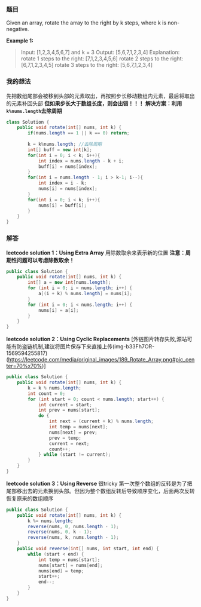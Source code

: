 ﻿### 题目
Given an array, rotate the array to the right by k steps, where k is non-negative.

**Example 1:**
>Input: [1,2,3,4,5,6,7] and k = 3
Output: [5,6,7,1,2,3,4]
Explanation:
rotate 1 steps to the right: [7,1,2,3,4,5,6]
rotate 2 steps to the right: [6,7,1,2,3,4,5]
rotate 3 steps to the right: [5,6,7,1,2,3,4]

### 我的想法
先把数组尾部会被移到头部的元素取出，再按照步长移动数组内元素，最后将取出的元素补回头部
**但如果步长大于数组长度，则会出错！！！**
**解决方案：利用`k%nums.length`去除周期**
```java
class Solution {
    public void rotate(int[] nums, int k) {
        if(nums.length == 1 || k == 0) return;
        
		k = k%nums.length; //去除周期
        int[] buff = new int[k];
        for(int i = 0; i < k; i++){
            int index = nums.length - k + i;
            buff[i] = nums[index];
        }
        for(int i = nums.length - 1; i > k-1; i--){
            int index = i - k;
            nums[i] = nums[index];
        }
        for(int i = 0; i < k; i++){
            nums[i] = buff[i];
        }
    }
}
```
### 解答
**leetcode solution 1：Using Extra Array**
用除数取余来表示新的位置
**注意：周期性问题可以考虑除数取余！**
```java
public class Solution {
    public void rotate(int[] nums, int k) {
        int[] a = new int[nums.length];
        for (int i = 0; i < nums.length; i++) {
            a[(i + k) % nums.length] = nums[i];
        }
        for (int i = 0; i < nums.length; i++) {
            nums[i] = a[i];
        }
    }
}
```

**leetcode solution 2：Using Cyclic Replacements**
[外链图片转存失败,源站可能有防盗链机制,建议将图片保存下来直接上传(img-b33Fh7OR-1569594255817)(https://leetcode.com/media/original_images/189_Rotate_Array.png#pic_center=70%x70%)]
```java
public class Solution {
    public void rotate(int[] nums, int k) {
        k = k % nums.length;
        int count = 0;
        for (int start = 0; count < nums.length; start++) {
            int current = start;
            int prev = nums[start];
            do {
                int next = (current + k) % nums.length;
                int temp = nums[next];
                nums[next] = prev;
                prev = temp;
                current = next;
                count++;
            } while (start != current);
        }
    }
}
```

**leetcode solution 3：Using Reverse**
很tricky
第一次整个数组的反转是为了把尾部移出去的元素换到头部。但因为整个数组反转后导致顺序变化，后面两次反转恢复原来的数组顺序
```java
public class Solution {
    public void rotate(int[] nums, int k) {
        k %= nums.length;
        reverse(nums, 0, nums.length - 1);
        reverse(nums, 0, k - 1);
        reverse(nums, k, nums.length - 1);
    }
    public void reverse(int[] nums, int start, int end) {
        while (start < end) {
            int temp = nums[start];
            nums[start] = nums[end];
            nums[end] = temp;
            start++;
            end--;
        }
    }
}
```

